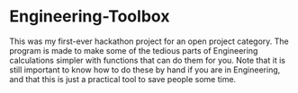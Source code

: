# Engineering-Toolbox
This was my first-ever hackathon project for an open project category. The program is made to make some of the tedious parts of Engineering calculations simpler with functions that can do them for you. Note that it is still important to know how to do these by hand if you are in Engineering, and that this is just a practical tool to save people some time.
